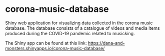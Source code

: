 # corona-music-database
Shiny web application for visualizing data collected in the corona music database. The database consists of a catalogue of videos and media items produced during the COVID-19 pandemic related to musicking.

The Shiny app can be found at this link: https://dana-and-monsters.shinyapps.io/corona-music-database/
